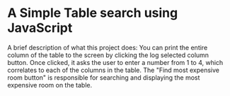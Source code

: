 
# A Simple Table search using JavaScript

A brief description of what this project does:
You can print the entire column of the table to the screen by clicking the log selected column button.
Once clicked, it asks the user to enter a number from 1 to 4, which correlates to each of the columns in the table.
The "Find most expensive room button" is responsible for searching and displaying the most expensive room on the table. 
